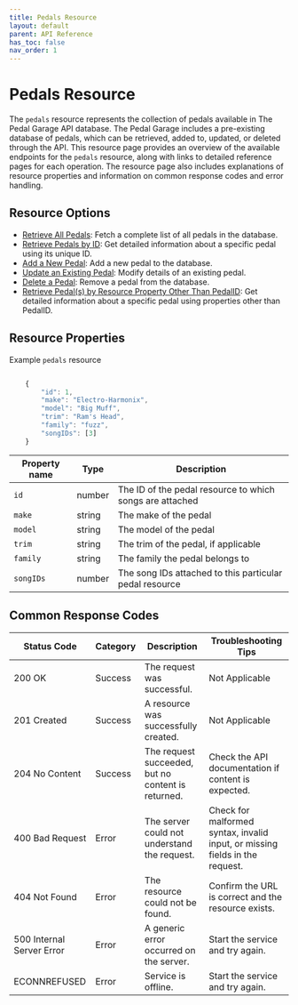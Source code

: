 ```yaml
---
title: Pedals Resource
layout: default
parent: API Reference
has_toc: false
nav_order: 1
---
```


# Pedals Resource

The `pedals` resource represents the collection of pedals available in The Pedal Garage API database. The Pedal Garage includes a pre-existing database of pedals, which can be retrieved, added to, updated, or deleted through the API. This resource page provides an overview of the available endpoints for the `pedals` resource, along with links to detailed reference pages for each operation. The resource page also includes explanations of resource properties and information on common response codes and error handling.

## Resource Options

* [Retrieve All Pedals](pg-reference-get-all-pedals.md): Fetch a complete list of all pedals in the database.
* [Retrieve Pedals by ID](pg-reference-get-pedal-by-id.md): Get detailed information about a specific pedal using its unique ID.
* [Add a New Pedal](pg-reference-add-pedals.md): Add a new pedal to the database.
* [Update an Existing Pedal](pg-reference-updating-pedals.md): Modify details of an existing pedal.
* [Delete a Pedal](pg-reference-deleting-pedals.md): Remove a pedal from the database.
* [Retrieve Pedal(s) by Resource Property Other Than PedalID](pg-reference-get-pedal-by-resource-property.md): Get detailed information about a specific pedal using properties other than PedalID.

## Resource Properties

Example `pedals` resource

```js

    {
        "id": 1, 
        "make": "Electro-Harmonix",
        "model": "Big Muff",
        "trim": "Ram's Head",
        "family": "fuzz",
        "songIDs": [3]
    }
```

| Property name | Type | Description |
| ------------- | ----------- | ----------- |
| `id` | number | The ID of the pedal resource to which songs are attached |
| `make` | string | The make of the pedal |
| `model` | string | The model of the pedal |
| `trim` | string | The trim of the pedal, if applicable |
| `family` | string | The family the pedal belongs to |
| `songIDs` | number | The song IDs attached to this particular pedal resource |

## Common Response Codes

| Status Code      | Category       | Description | Troubleshooting Tips |
|------------------|----------------|-------------|----------------------|
| 200 OK           | Success        | The request was successful. | Not Applicable |
| 201 Created      | Success        | A resource was successfully created. | Not Applicable |
| 204 No Content   | Success        | The request succeeded, but no content is returned. | Check the API documentation if content is expected. |
| 400 Bad Request  | Error   | The server could not understand the request. | Check for malformed syntax, invalid input, or missing fields in the request. |
| 404 Not Found    | Error   | The resource could not be found. | Confirm the URL is correct and the resource exists. |
| 500 Internal Server Error | Error | A generic error occurred on the server. | Start the service and try again. |
| ECONNREFUSED | Error | Service is offline. | Start the service and try again. |

